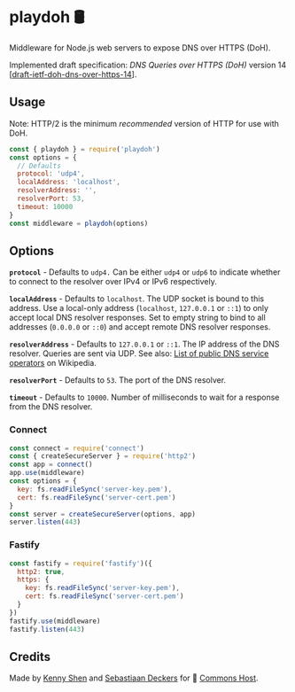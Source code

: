 # playdoh 🛢

Middleware for Node.js web servers to expose DNS over HTTPS (DoH).

Implemented draft specification: *DNS Queries over HTTPS (DoH)* version 14 [[draft-ietf-doh-dns-over-https-14](https://tools.ietf.org/html/draft-ietf-doh-dns-over-https-14)].

## Usage

Note: HTTP/2 is the minimum *recommended* version of HTTP for use with DoH.

```js
const { playdoh } = require('playdoh')
const options = {
  // Defaults
  protocol: 'udp4',
  localAddress: 'localhost',
  resolverAddress: '',
  resolverPort: 53,
  timeout: 10000
}
const middleware = playdoh(options)
```

## Options

**`protocol`** - Defaults to `udp4.` Can be either `udp4` or `udp6` to indicate whether to connect to the resolver over IPv4 or IPv6 respectively.

**`localAddress`** - Defaults to `localhost`. The UDP socket is bound to this address. Use a local-only address (`localhost`, `127.0.0.1` or `::1`) to only accept local DNS resolver responses. Set to empty string to bind to all addresses (`0.0.0.0` or `::0`) and accept remote DNS resolver responses.

**`resolverAddress`** - Defaults to `127.0.0.1` or `::1`. The IP address of the DNS resolver. Queries are sent via UDP. See also: [List of public DNS service operators](https://en.wikipedia.org/wiki/Public_recursive_name_server) on Wikipedia.

**`resolverPort`** - Defaults to `53`. The port of the DNS resolver.

**`timeout`** - Defaults to `10000`. Number of milliseconds to wait for a response from the DNS resolver.

### Connect

```js
const connect = require('connect')
const { createSecureServer } = require('http2')
const app = connect()
app.use(middleware)
const options = {
  key: fs.readFileSync('server-key.pem'),
  cert: fs.readFileSync('server-cert.pem')
}
const server = createSecureServer(options, app)
server.listen(443)
```

### Fastify

```js
const fastify = require('fastify')({
  http2: true,
  https: {
    key: fs.readFileSync('server-key.pem'),
    cert: fs.readFileSync('server-cert.pem')
  }
})
fastify.use(middleware)
fastify.listen(443)
```

## Credits

Made by [Kenny Shen](https://www.machinesung.com) and [Sebastiaan Deckers](https://twitter.com/sebdeckers) for 🐑 [Commons Host](https://commons.host).
